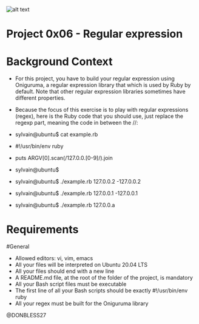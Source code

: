 ![alt text](https://intranet.alxswe.com/images/contents/sysadmin/projects/78/shouting.jpg)

# Project 0x06 - Regular expression

# Background Context
- For this project, you have to build your regular expression using Oniguruma, a regular expression library that which is used by Ruby by default. Note that other regular expression libraries sometimes have different properties.

- Because the focus of this exercise is to play with regular expressions (regex), here is the Ruby code that you should use, just replace the regexp part, meaning the code in between the //:

- sylvain@ubuntu$ cat example.rb
- #!/usr/bin/env ruby
- puts ARGV[0].scan(/127.0.0.[0-9]/).join
- sylvain@ubuntu$
- sylvain@ubuntu$ ./example.rb 127.0.0.2
-127.0.0.2
- sylvain@ubuntu$ ./example.rb 127.0.0.1
-127.0.0.1
- sylvain@ubuntu$ ./example.rb 127.0.0.a

# Requirements

#General
- Allowed editors: vi, vim, emacs
- All your files will be interpreted on Ubuntu 20.04 LTS
- All your files should end with a new line
- A README.md file, at the root of the folder of the project, is mandatory
- All your Bash script files must be executable
- The first line of all your Bash scripts should be exactly #!/usr/bin/env ruby
- All your regex must be built for the Oniguruma library

@DONBLESS27

